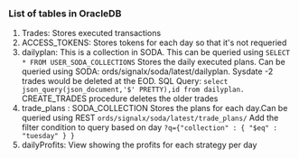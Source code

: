 ### List of tables in OracleDB

1. Trades: Stores executed transactions
2. ACCESS_TOKENS: Stores tokens for each day so that it's not requeried
3. dailyplan: This is a collection in SODA. This can be queried using `SELECT * FROM USER_SODA_COLLECTIONS`
Stores the daily executed plans. Can be queried using SODA: ords/signalx/soda/latest/dailyplan. Sysdate -2 trades would be deleted at the EOD. SQL Query:
`select json_query(json_document,'$' PRETTY),id
from dailyplan.`
CREATE_TRADES procedure deletes the older trades
4. trade_plans : SODA_COLLECTION Stores the plans for each day.Can be queried using REST `ords/signalx/soda/latest/trade_plans/`
Add the filter condition to query based on day `?q={"collection" : { "$eq" : "tuesday" } }`
5. dailyProfits: View showing the profits for each strategy per day